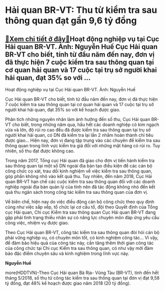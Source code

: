 Hải quan BR-VT: Thu từ kiểm tra sau thông quan đạt gần 9,6 tỷ đồng
==================================================================

[:gift:Xem chi tiết ở đây:gift:](https://hddtvn.com/hai-quan-br-vt-thu-tu-kiem-tra-sau-thong-quan-dat-gan-96-ty-dong/)Hoạt động nghiệp vụ tại Cục Hải quan BR-VT. Ảnh: Nguyễn Huế Cục Hải quan BR-VT cho biết, tính từ đầu năm đến nay, đơn vị đã thực hiện 7 cuộc kiểm tra sau thông quan tại cơ quan hải quan và 17 cuộc tại trụ sở người khai hải quan, đạt 35% so với …
-----------------------------------------------------------------------------------------------------------------------------------------------------------------------------------------------------------------------------------------------------







 






 Hoạt động nghiệp vụ tại Cục Hải quan BR-VT. Ảnh: Nguyễn Huế 


Cục Hải quan BR-VT cho biết, tính từ đầu năm đến nay, đơn vị đã thực hiện 7 cuộc kiểm tra sau thông quan tại cơ quan hải quan và 17 cuộc tại trụ sở người khai hải quan, đạt 35% so với kế hoạch được giao.


 Phân tích những nguyên nhân làm ảnh hưởng đến số thu, Cục Hải quan BR-VT cho biết, trong những năm qua, hầu hết các doanh nghiệp có kim ngạch vừa và lớn, độ rủi ro cao đều đã được kiểm tra sau thông quan tại trụ sở người khai hải quan, có DN đã kiểm tra lại lần 2 nhằm hoàn thành chỉ tiêu được giao… Hiện nay, đơn vị đang tập trung vào các chuyên đề kiểm tra sau thông quan trong lĩnh vực kiểm tra giá đối với những mặt hàng có rủi ro. Tuy nhiên, số thu đạt được không cao. 


 Trong năm 2017, Tổng cục Hải quan đã giao cho đơn vị tiến hành kiểm tra sau thông quan tại một số DN ngoài địa bàn tạo điều kiện để các cán bộ công chức cọ xát, trau dồi kinh nghiệm về việc kiểm tra sau thông quan, góp phần không nhỏ vào kết quả thu. Tuy nhiên, đến năm 2018, Cục Hải quan BR-VT hạn chế các cuộc kiểm tra sau thông quan đối với các doanh nghiệp ngoài địa bàn quản lý của tỉnh nên đã tác động không nhỏ đến kết quả thu ngân sách trong công tác kiểm tra sau thông quan của đơn vị.


 Về biên chế, hiện nay do việc điều động cán bộ công chức theo quy định cũng như việc sắp xếp, tổ chức lại cơ cấu tổ, đội theo Quyết định của Tổng cục Hải quan, Chi cục Kiểm tra sau thông quan Cục Hải quan BR-VT đang gặp phải tình trạng thiếu nhân sự có năng lực chuyên môn đáp ứng yêu cầu công việc, nhiệm vụ được giao.


 Theo Cục Hải quan BR-VT, công tác kiểm tra sau thông quan đòi hỏi cán bộ phải vững nghiệp vụ, có chuyên môn tốt, có kinh nghiệm công tác… Vì vậy, để đảm bảo hiệu quả của công tác này, cần tăng thêm thời gian công tác của công chức tại Chi cục Kiểm tra sau thông quan, có như vậy mới đảm bảo đặc điểm chuyên sâu và kinh nghiệm trong lĩnh vực này. 






**Nguyễn Huế**



more(HDDTVN)-Theo Cục Hải quan Bà Rịa- Vũng Tàu (BR-VT), tính đến hết tháng 5/2018, số thu từ công tác kiểm tra sau thông quan tại đơn vị đạt 9,58 tỷ đồng, đạt 48% kế hoạch được giao năm 2018 (20 tỷ đồng).

